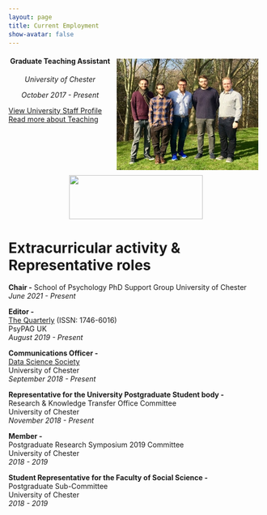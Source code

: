 ```yaml
---
layout: page
title: Current Employment
show-avatar: false
---
```

<p align="center"><img style="float: right; border-width: 20px; margin: 10px;" src="/assets/img/gtas 2018.jpg" alt="Graduate Teaching Assistants 2018" width="280" height="220" /></p>
<h4 align="center">Graduate Teaching Assistant</h4>
<p align="center"><em>University of Chester</em></p>
<p align="center"><em>October 2017 - Present</em></p>

[View University Staff Profile](https://www1.chester.ac.uk/departments/psychology/staff/brad-kennedy)  
[Read more about Teaching](/teaching)  

<a title="Click to view Staff Profile" href="https://www1.chester.ac.uk/departments/psychology/staff/brad-kennedy" target="_blank" rel="noopener"><img style="display: block; margin-left: auto; margin-right: auto;" src="https://b-kennedy0.github.io/assets/img/UOC-Logo_2010.jpg" width="264" height="87" /></a>

# Extracurricular activity & Representative roles

**Chair -**
School of Psychology PhD Support Group
University of Chester
_June 2021 - Present_  

**Editor -**  
[The Quarterly](https://www.bps.org.uk/publications/psypag-quarterly) (ISSN: 1746-6016)  
PsyPAG UK  
_August 2019 - Present_  

**Communications Officer -**  
[Data Science Society](https://www.chestersu.com/activities/societies/society/11037/)  
University of Chester  
_September 2018 - Present_  

**Representative for the University Postgraduate Student body -**  
Research & Knowledge Transfer Office Committee  
University of Chester  
_November 2018 - Present_  

**Member -**  
Postgraduate Research Symposium 2019 Committee  
University of Chester  
_2018 - 2019_  

**Student Representative for the Faculty of Social Science -**  
Postgraduate Sub-Committee  
University of Chester  
_2018 - 2019_  

